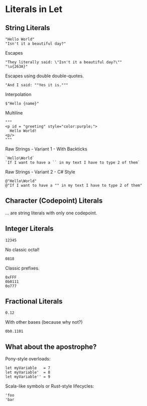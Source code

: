 # Literals in Let

## String Literals

```
"Hello World"
"Isn't it a beautiful day?"
```
Escapes
```
"They literally said: \"Isn't it a beautiful day?\""
"\u{263A}"
```
Escapes using double double-quotes.
```
"And I said: ""Yes it is."""
```
Interpolation
```
$"Hello {name}"
```
Multiline
```
"""
<p id = "greeting" style="color:purple;">
  Hello World!
<p/>
"""
```
Raw Strings - Variant 1 - With Backticks
```
`Hello\World`
`If I want to have a `` in my text I have to type 2 of them`
```
Raw Strings - Variant 2 - C# Style
```
@"Hello\World"
@"If I want to have a "" in my text I have to type 2 of them"
```

## Character (Codepoint) Literals

... are string literals with only one codepoint.

## Integer Literals

```
12345
```
No classic octal!
```
0818
```
Classic prefixes.
```
0xFFF
0b0111
0o777
```

## Fractional Literals

```
0.12
```
With other bases (because why not?)
```
0b0.1101
```

## What about the apostrophe?

Pony-style overloads:
```
let myVariable   = 7
let myVariable'  = 8
let myVariable'' = 9
```

Scala-like symbols or Rust-style lifecycles:
```
'foo
'bar
```
